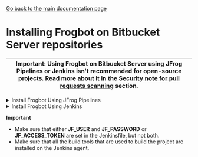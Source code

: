 [Go back to the main documentation page](https://github.com/jfrog/frogbot)

# Installing Frogbot on Bitbucket Server repositories

| Important: Using Frogbot on Bitbucket Server using JFrog Pipelines or Jenkins isn't recommended for open-source projects. Read more about it in the [Security note for pull requests scanning](../README.md#-security-note-for-pull-requests-scanning) section. |
| -------------------------------------------------------------------------------------------------------------------------------------------------------------------------------------------------------------------- |

   <details>
      <summary>Install Frogbot Using JFrog Pipelines</summary>

   * Make sure you have the connection details of your JFrog environment. 
   * Save the JFrog connection details as a [JFrog Platform Access Token Integration](https://www.jfrog.com/confluence/display/JFROG/JFrog+Platform+Access+Token+Integration)
      named **jfrogPlatform**. 
   * Save your Bitbucket access token in a [Bitbucket Server Integration](https://www.jfrog.com/confluence/display/JFROG/Bitbucket+Server+Integration) named
      **gitIntegration**. 
   * Create a **pipelines.yml** file using one of the available [templates](templates/jfrog-pipelines) and push the file into one of your Git repositories, under a directory named `.jfrog-pipelines`. 
   * In the **pipelines.yml**, make sure to set values for all the mandatory variables. 
   * In the **pipelines.yml**, if you're using a Windows agent, modify the code inside the onExecute sections as described in the template comments.

      **Important**
      - Make sure all the build tools that are used to build the project are installed on the build agent.
   </details>
   <details>
      <summary>Install Frogbot Using Jenkins</summary>
     
   - Make sure you have the connection details of your JFrog environment. 
   - Save the JFrog connection details as Credentials in Jenkins with the following Credential IDs: **JF_URL**,
      **JF_USER** and **JF_PASSWORD** (You can also use **JF_XRAY_URL** and **JF_ARTIFACTORY_URL** instead of  **JF_URL**
      and **JF_ACCESS_TOKEN** instead of **JF_USER** and **JF_PASSWORD**). 
   - Save your Bitbucket access token as a Credential in Jenkins with the `FROGBOT_GIT_TOKEN` Credential ID. 
   - Create a Jenkinsfile with the below template content, and push it to the root of one of your Git repositories.
       - In the Jenkinsfile, set the values of all the mandatory variables.
           - In the Jenkinsfile, modify the code inside the `Download Frogbot` and `Scan Pull Requests` according to the Jenkins agent operating system.
               - Create a Pipeline job in Jenkins pointing to the Jenkinsfile in your Git repository.

                  <details>
                        <summary>Template</summary>

                  ```groovy
                  // Run the job once an hour 
                  CRON_SETTINGS = '''* */1 * * *'''
            
                  pipeline {
                     agent any
            
                     triggers {
                        cron(CRON_SETTINGS)
                     }
            
                     environment {   
                           // [Mandatory]
                           // JFrog platform URL (This functionality requires version 3.29.0 or above of Xray)
                           JF_URL= credentials("JF_URL")
                     
                           // [Mandatory if JF_USER and JF_PASSWORD are not provided]
                           // JFrog access token with 'read' permissions for Xray
                           JF_ACCESS_TOKEN= credentials("JF_ACCESS_TOKEN")
                     
                           // [Mandatory if JF_ACCESS_TOKEN is not provided]
                           // JFrog user and password with 'read' permissions for Xray
                           // JF_USER= credentials("JF_USER")
                           // JF_PASSWORD= credentials("JF_PASSWORD")
                     
                           // [Mandatory]
                           // Bitbucket access token with the write repository permissions 
                           JF_GIT_TOKEN= credentials("FROGBOT_GIT_TOKEN")
                           JF_GIT_PROVIDER= "bitbucketServer"
                     
                           // [Mandatory]
                           // Username of the account associated with the token
                           JF_GIT_USERNAME= ""
                     
                           // [Mandatory]
                           // Bitbucket project namespace
                           // Private projects should start with the prefix: "~"
                           JF_GIT_OWNER= ""
                     
                           // [Mandatory]
                           // API endpoint to Bitbucket server
                           JF_GIT_API_ENDPOINT= ""
                     
                           // [Optional]
                           // By default, the Frogbot workflows download the Frogbot executable as well as other tools 
                           // needed from https://releases.jfrog.io
                           // If the machine that runs Frogbot has no access to the internet, follow these steps to allow the
                           // executable to be downloaded from an Artifactory instance, which the machine has access to: 
                           //
                           // 1. Login to the Artifactory UI, with a user who has admin credentials.
                           // 2. Create a Remote Repository with the following properties set.
                           //    Under the 'Basic' tab:
                           //       Package Type: Generic
                           //       URL: https://releases.jfrog.io
                           //    Under the 'Advanced' tab:
                           //       Uncheck the 'Store Artifacts Locally' option
                           // 3. Set the value of the 'JF_RELEASES_REPO' variable with the Repository Key you created.
                           // JF_RELEASES_REPO= ""
           
                           // [Optional]
                           // Configure the SMTP server to enable Frogbot to send emails with detected secrets in pull request scans.
                           // SMTP server URL including should the relevant port: (Example: smtp.server.com:8080)
                           // JF_SMTP_SERVER= ""
               
                           // [Mandatory if JF_SMTP_SERVER is set]
                           // The username required for authenticating with the SMTP server.
                           // JF_SMTP_USER= ""
               
                           // [Mandatory if JF_SMTP_SERVER is set]
                           // The password associated with the username required for authentication with the SMTP server.
                           // JF_SMTP_PASSWORD= ""
                     
                           ///////////////////////////////////////////////////////////////////////////
                           //   If your project uses a 'frogbot-config.yml' file, you should define //
                           //   the following variables inside the file, instead of here.           //
                           ///////////////////////////////////////////////////////////////////////////
         
                           // [Mandatory]
                           // The name of the repository
                           JF_GIT_REPO= ""
          
                           // [Mandatory]
                           // The name of the branch on which Frogbot will perform the scan
                           JF_GIT_BASE_BRANCH= ""
                     
                           // [Mandatory if the two conditions below are met]
                           // 1. The project uses yarn 2, NuGet, or .NET to download its dependencies
                           // 2. The `installCommand` variable isn't set in your frogbot-config.yml file.
                           //
                           // The command that installs the project dependencies (e.g "nuget restore")
                           JF_INSTALL_DEPS_CMD= ""
                     
                           // [Optional, default: "."]
                           // Relative path to the root of the project in the Git repository
                           // JF_WORKING_DIR= path/to/project/dir
                        
                           // [Optional]
                           // Xray Watches. Learn more about them here: https://www.jfrog.com/confluence/display/JFROG/Configuring+Xray+Watches
                           // JF_WATCHES= <watch-1>,<watch-2>...<watch-n>
                        
                           // [Optional]
                           // JFrog project. Learn more about it here: https://www.jfrog.com/confluence/display/JFROG/Projects
                           // JF_PROJECT= <project-key>
                        
                           // [Optional, default: "FALSE"]
                           // Displays all existing vulnerabilities, including the ones that were added by the pull request.
                           // JF_INCLUDE_ALL_VULNERABILITIES= "TRUE"
                        
                           // [Optional, default: "TRUE"]
                           // Fails the Frogbot task if any security issue is found.
                           // JF_FAIL= "FALSE"
            
                           // [Optional, default: "TRUE"]
                           // Relative path to a Pip requirements.txt file. If not set, the python project's dependencies are determined and scanned using the project setup.py file.
                           // JF_REQUIREMENTS_FILE= ""
         
                           // [Optional, Default: "TRUE"]
                           // Use Gradle wrapper.
                           // JF_USE_WRAPPER= "FALSE"
                     
                           // [Optional]
                           // Frogbot will download the project dependencies if they're not cached locally. To download the
                           // dependencies from a virtual repository in Artifactory set the name of the repository. There's no
                           // need to set this value, if it is set in the frogbot-config.yml file.
                           // JF_DEPS_REPO= ""
      
                           // [Optional]
                           // Template for the branch name generated by Frogbot when creating pull requests with fixes.
                           // The template must include ${BRANCH_NAME_HASH}, to ensure that the generated branch name is unique.
                           // The template can optionally include the ${IMPACTED_PACKAGE} and ${FIX_VERSION} variables.
                           // JF_BRANCH_NAME_TEMPLATE= "frogbot-${IMPACTED_PACKAGE}-${BRANCH_NAME_HASH}"
      
                           // [Optional]
                           // Template for the commit message generated by Frogbot when creating pull requests with fixes
                           // The template can optionally include the ${IMPACTED_PACKAGE} and ${FIX_VERSION} variables.
                           // JF_COMMIT_MESSAGE_TEMPLATE= "Upgrade ${IMPACTED_PACKAGE} to ${FIX_VERSION}"
      
                           // [Optional]
                           // Template for the pull request title generated by Frogbot when creating pull requests with fixes.
                           // The template can optionally include the ${IMPACTED_PACKAGE} and ${FIX_VERSION} variables.
                           // JF_PULL_REQUEST_TITLE_TEMPLATE= "[🐸 Frogbot] Upgrade ${IMPACTED_PACKAGE} to ${FIX_VERSION}"
      
                           // [Optional, Default: "FALSE"]
                           // If TRUE, Frogbot creates a single pull request with all the fixes.
                           // If FALSE, Frogbot creates a separate pull request for each fix.
                           // JF_GIT_AGGREGATE_FIXES= "FALSE"
      
                           // [Optional, Default: "FALSE"]
                           // Handle vulnerabilities with fix versions only
                           // JF_FIXABLE_ONLY= "TRUE"
            
                           // [Optional]
                           // Set the minimum severity for vulnerabilities that should be fixed and commented on in pull requests
                           // The following values are accepted: Low, Medium, High, or Critical
                           // JF_MIN_SEVERITY= ""
           
                           // [Optional, Default: eco-system+frogbot@jfrog.com]
                           // Set the email of the commit author
                           // JF_GIT_EMAIL_AUTHOR: ""
      
                           // [Optional]
                           // List of comma separated email addresses to receive email notifications about secrets
                           // detected during pull request scanning. The notification is also sent to the email set
                           // in the committer git profile regardless of whether this variable is set or not.
                           // JF_EMAIL_RECEIVERS: ""
                     }
               
                     stages {
                           stage('Download Frogbot') {
                              steps {
                                    if (env.JF_RELEASES_REPO == "") {
                                     // For Linux / MacOS runner:
                                     sh """ curl -fLg "https://releases.jfrog.io/artifactory/frogbot/v2/[RELEASE]/getFrogbot.sh" | sh"""
                                     // For Windows runner:
                                     // powershell """iwr https://releases.jfrog.io/artifactory/frogbot/v2/[RELEASE]/frogbot-windows-amd64/frogbot.exe -OutFile .\frogbot.exe"""  
                                 } else {
                                     // For Linux / MacOS air-gapped environments:
                                     sh """ curl -fLg "${env.JF_URL}/artifactory/${env.JF_RELEASES_REPO}/artifactory/frogbot/v2/[RELEASE]/getFrogbot.sh" | sh"""
                                     // For Windows air-gapped environments:
                                     // powershell """iwr ${env.JF_URL}/artifactory/${env.JF_RELEASES_REPO}/artifactory/frogbot/v2/[RELEASE]/frogbot-windows-amd64/frogbot.exe -OutFile .\frogbot.exe"""
                                 }
                             }
                          }
            
                          stage('Scan Pull Requests') {
                              steps {
                                  sh "./frogbot scan-all-pull-requests"
            
                                  // For Windows runner:
                                  // powershell """.\frogbot.exe scan-all-pull-requests"""
                              }
                          }
            
                           stage('Scan and Fix Repos') {
                              steps {
                                  sh "./frogbot scan-multiple-repositories"
            
                                  // For Windows runner:
                                  // powershell """.\frogbot.exe scan-multiple-repositories"""
                              }
                          }
                      }
                  }
   </details>
</details>

**Important**
- Make sure that either **JF_USER** and **JF_PASSWORD** or **JF_ACCESS_TOKEN** are set in the Jenkinsfile, but not both.
- Make sure that all the build tools that are used to build the project are installed on the Jenkins agent.

